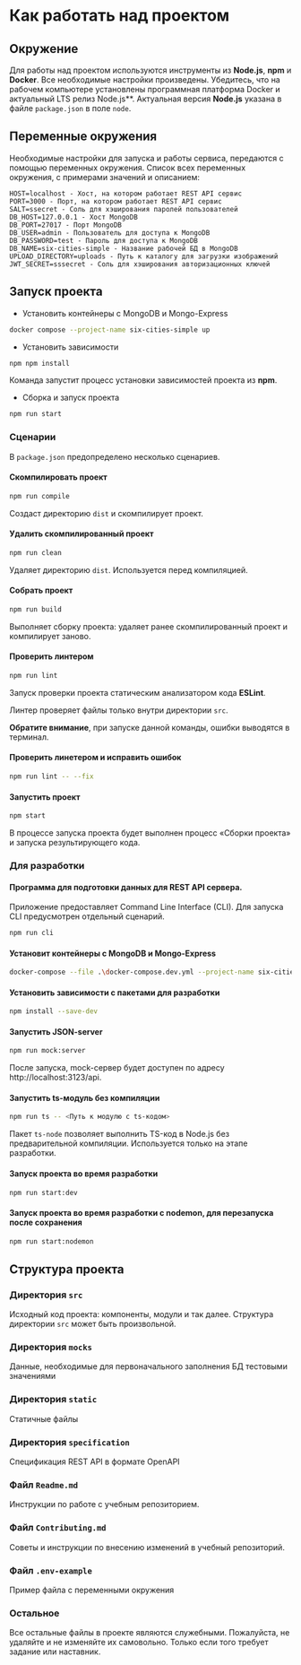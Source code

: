 # Как работать над проектом
## Окружение

Для работы над проектом используются инструменты из **Node.js**, **npm** и **Docker**. Все необходимые настройки произведены. Убедитесь, что на рабочем компьютере установлены программная платформа Docker и актуальный LTS релиз Node.js**. Актуальная версия **Node.js** указана в файле `package.json` в поле `node`. 

## Переменные окружения
Необходимые настройки для запуска и работы сервиса, передаются с помощью переменных окружения.
Список всех переменных окружения, с примерами значений и описанием:
```env
HOST=localhost - Хост, на котором работает REST API сервис
PORT=3000 - Порт, на котором работает REST API сервис
SALT=ssecret - Соль для хэширования паролей пользователей
DB_HOST=127.0.0.1 - Хост MongoDB
DB_PORT=27017 - Порт MongoDB
DB_USER=admin - Пользователь для доступа к MongoDB
DB_PASSWORD=test - Пароль для доступа к MongoDB
DB_NAME=six-cities-simple - Название рабочей БД в MongoDB
UPLOAD_DIRECTORY=uploads - Путь к каталогу для загрузки изображений
JWT_SECRET=sssecret - Соль для хэширования авторизационных ключей
```

## Запуск проекта

- Установить контейнеры с MongoDB и Mongo-Express
```bash
docker compose --project-name six-cities-simple up
```
- Установить зависимости
```bash
npm npm install
```
Команда запустит процесс установки зависимостей проекта из **npm**.
- Сборка и запуск проекта
```bash
npm run start
```


### Сценарии

В `package.json` предопределено несколько сценариев.

#### Скомпилировать проект

```bash
npm run compile
```

Создаст директорию `dist` и скомпилирует проект.

#### Удалить скомпилированный проект

```bash
npm run clean
```

Удаляет директорию `dist`. Используется перед компиляцией.

#### Собрать проект

```bash
npm run build
```

Выполняет сборку проекта: удаляет ранее скомпилированный проект и компилирует заново.

#### Проверить линтером

```bash
npm run lint
```

Запуск проверки проекта статическим анализатором кода **ESLint**.

Линтер проверяет файлы только внутри директории `src`.

**Обратите внимание**, при запуске данной команды, ошибки выводятся в терминал.
#### Проверить линетером и исправить ошибок
```bash
npm run lint -- --fix
```

#### Запустить проект

```bash
npm start
```

В процессе запуска проекта будет выполнен процесс «Сборки проекта» и запуска результирующего кода.
### Для разработки

#### Программа для подготовки данных для REST API сервера.
Приложение предоставляет Command Line Interface (CLI). Для запуска CLI предусмотрен отдельный сценарий.
```bash
npm run cli
```

#### Установит контейнеры с MongoDB и Mongo-Express
```bash
docker-compose --file .\docker-compose.dev.yml --project-name six-cities-simple-dev up
```
#### Установить зависимости с пакетами для разработки
```bash
npm install --save-dev
```
#### Запустить JSON-server

```bash
npm run mock:server
```
После запуска, mock-сервер будет доступен по адресу http://localhost:3123/api.
#### Запустить ts-модуль без компиляции

```bash
npm run ts -- <Путь к модулю с ts-кодом>
```
Пакет `ts-node` позволяет выполнить TS-код в Node.js без предварительной компиляции. Используется только на этапе разработки.

#### Запуск проекта во время разработки
```bash
npm run start:dev
```
#### Запуск проекта во время разработки с nodemon, для перезапуска после сохранения
```bash
npm run start:nodemon
```

## Структура проекта

### Директория `src`

Исходный код проекта: компоненты, модули и так далее. Структура директории `src` может быть произвольной.

### Директория `mocks`

Данные, необходимые для первоначального заполнения БД тестовыми значениями 

### Директория `static`

Статичные файлы 

### Директория `specification`

Спецификация REST API в формате OpenAPI

### Файл `Readme.md`

Инструкции по работе с учебным репозиторием.

### Файл `Contributing.md`

Советы и инструкции по внесению изменений в учебный репозиторий.

### Файл `.env-example`

Пример файла с переменными окружения

### Остальное

Все остальные файлы в проекте являются служебными. Пожалуйста, не удаляйте и не изменяйте их самовольно. Только если того требует задание или наставник.
